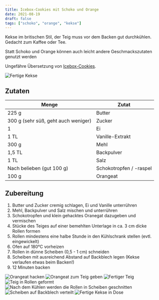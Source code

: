 ```yaml
---
title: Icebox-Cookies mit Schoko und Orange
date: 2021-08-19
draft: false
tags: ["schoko", "orange", "kekse"]
---
```


Kekse im britischen Stil, der Teig muss vor dem Backen gut durchkühlen.
Gedacht zum Kaffee oder Tee.

Statt Schoko und Orange können auch leicht andere Geschmackszutaten genutzt werden

Ungefähre Übersetzung von [Icebox-Cookies](https://www.acommunaltable.com/chocolate-and-orange-icebox-cookies/#wprm-recipe-container-14056).

![Fertige Kekse](/Icebox-Cookies/7-Fertig.jpg)

## Zutaten

| Menge                               | Zutat                    |
|-------------------------------------|--------------------------|
| 225 g                               | Butter                   |
| 300 g (sehr süß, geht auch weniger) | Zucker                   |
| 1                                   | Ei                       |
| 1 TL                                | Vanille-Extrakt          |
| 300 g                               | Mehl                     |
| 1,5 TL                              | Backpulver               |
| 1 TL                                | Salz                     |
| Nach belieben (gut 100 g)           | Schokotropfen / -raspel  |
| 100 g                               | Orangeat                 |

## Zubereitung

1. Butter und Zucker cremig schlagen, Ei und Vanille unterrühren
2. Mehl, Backpulver und Salz mischen und unterrühren
3. Schokotropfen und klein gehacktes Oranegat dazugeben und vermischen
4. Stücke des Teiges auf einer bemehlten Unterlage in ca. 3 cm dicke Rollen formen
5. Rollen mindestens eine halbe Stunde in den Kühlschrank stellen (evtl. eingewickelt)
6. Ofen auf 180°C vorheizen
7. Rollen in dünne Scheiben (0,5 - 1 cm) schneiden
8. Scheiben mit ausreichend Abstand auf Backblech legen (Kekse verlaufen etwas beim Backen!)
9. 12 Minuten backen

![Orangeat hacken](/Icebox-Cookies/1-Orangeat.jpg)
![Orangeat zum Teig geben](/Icebox-Cookies/2-Teig-mit-Orangeat.jpg)
![Fertiger Teig](/Icebox-Cookies/3-Fertiger-Teig.jpg)
![Teig in Rollen geformt](/Icebox-Cookies/4-Rollen.jpg)
![Nach dem Kühlen werden die Rollen in Scheiben geschnitten](/Icebox-Cookies/5-Rollen-geschnitten.jpg)
![Scheiben auf Backblech verteilt](/Icebox-Cookies/6-Auf-Blech.jpg)
![Fertige Kekse in Dose](/Icebox-Cookies/8-In-Dose.jpg)
